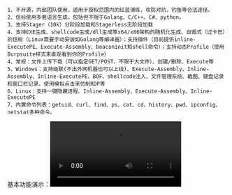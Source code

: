 ```
1、不开源，内部团队使用，适用于授权范围内的红蓝演练，攻防对抗，钓鱼等合法途径。
2、信标使用多套语言生成，包括但不限于Golang、C/C++、C#、python。
3、支持Stager（10k）分阶段加载和Stagerless无阶段加载
4、支持EXE生成、shellcode生成/dll生成等x64/x86架构的随机化生成、自毁式（过卡巴）的信标（Linux需要手动安装如Golang等编译器）；支持插件（目前提供inline-ExecutePE、Execute-Assembly、beaconinit和shell命令）；支持动态Profile（使用Burpsuite样式来直观看到你的Profile）
4、常规：文件上传下载（可以指定GET/POST，不限于大文件）、创建/删除、Execute等
5、Windows：支持级联(不出外网机器也可以上线)、Execute-Assembly、Inline-Assembly、Inline-ExecutePE、BOF、shellcode注入、文件管理系统、截图、键盘记录和窗口栏记录，使用模拟点击来仿制RDP等
6、Linux：支持一键隐藏进程、Inline-Assembly、Execute-Assembly、Inline-ExecutePE
7、内置命令列表：getuid、curl、find、ps、cat、cd、history、pwd、ipconfig、netstat多种命令。
```

基本功能演示：![Video Example](https://github.com/joker-xiaoyan/Cat2d0g/blob/main/C2%E5%B1%95%E7%A4%BA.mp4)
